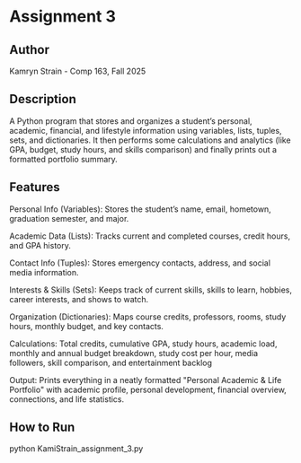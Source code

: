 # Assignment 3

## Author

Kamryn Strain - Comp 163, Fall 2025

## Description

A Python program that stores and organizes a student’s personal, academic, financial, and lifestyle information using variables, lists, tuples, sets, and dictionaries. It then performs some calculations and analytics (like GPA, budget, study hours, and skills comparison) and finally prints out a formatted portfolio summary.


## Features

Personal Info (Variables): Stores the student’s name, email, hometown, graduation semester, and major.

Academic Data (Lists): Tracks current and completed courses, credit hours, and GPA history.

Contact Info (Tuples): Stores emergency contacts, address, and social media information.

Interests & Skills (Sets): Keeps track of current skills, skills to learn, hobbies, career interests, and shows to watch.

Organization (Dictionaries): Maps course credits, professors, rooms, study hours, monthly budget, and key contacts.

Calculations: Total credits, cumulative GPA, study hours, academic load, monthly and annual budget breakdown, study cost per hour, media followers, skill comparison, and entertainment backlog

Output: Prints everything in a neatly formatted "Personal Academic & Life Portfolio" with academic profile, personal development, financial overview, connections, and life statistics.

## How to Run

python KamiStrain_assignment_3.py
